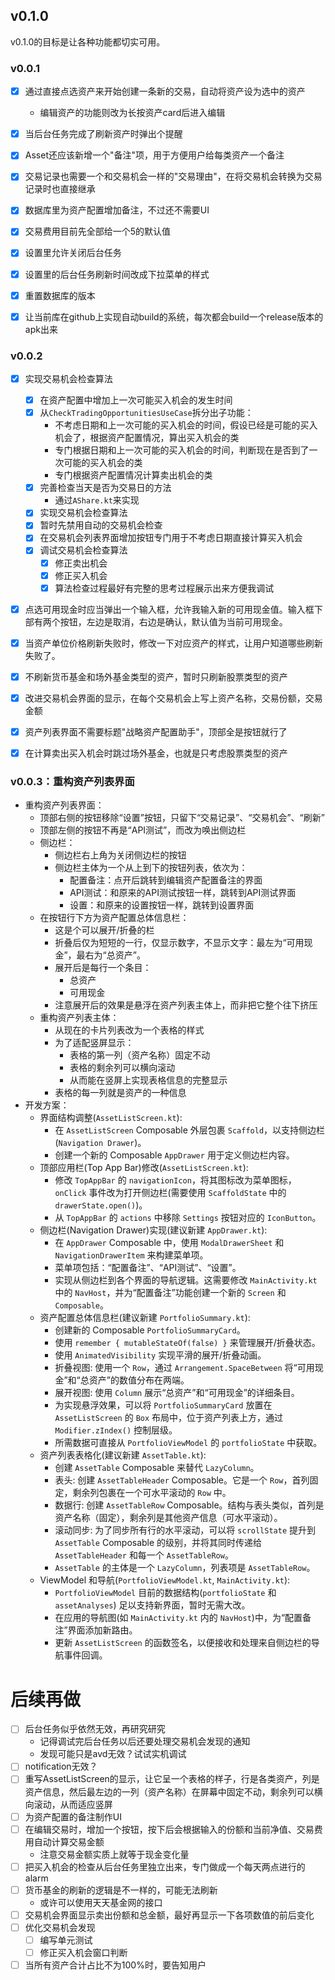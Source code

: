 ## v0.1.0
v0.1.0的目标是让各种功能都切实可用。

### v0.0.1

* [x] 通过直接点选资产来开始创建一条新的交易，自动将资产设为选中的资产
    * 编辑资产的功能则改为长按资产card后进入编辑
* [x] 当后台任务完成了刷新资产时弹出个提醒
* [x] Asset还应该新增一个"备注"项，用于方便用户给每类资产一个备注
* [x] 交易记录也需要一个和交易机会一样的"交易理由"，在将交易机会转换为交易记录时也直接继承
* [x] 数据库里为资产配置增加备注，不过还不需要UI
* [x] 交易费用目前先全部给一个5的默认值
* [x] 设置里允许关闭后台任务
* [x] 设置里的后台任务刷新时间改成下拉菜单的样式
* [x] 重置数据库的版本
* [x] 让当前库在github上实现自动build的系统，每次都会build一个release版本的apk出来


### v0.0.2
* [x] 实现交易机会检查算法
    * [x] 在资产配置中增加上一次可能买入机会的发生时间
    * [x] 从`CheckTradingOpportunitiesUseCase`拆分出子功能：
        * 不考虑日期和上一次可能的买入机会的时间，假设已经是可能的买入机会了，根据资产配置情况，算出买入机会的类
        * 专门根据日期和上一次可能的买入机会的时间，判断现在是否到了一次可能的买入机会的类
        * 专门根据资产配置情况计算卖出机会的类
    * [x] 完善检查当天是否为交易日的方法
        * 通过`AShare.kt`来实现
    * [x] 实现交易机会检查算法
    * [x] 暂时先禁用自动的交易机会检查
    * [x] 在交易机会列表界面增加按钮专门用于不考虑日期直接计算买入机会
    * [x] 调试交易机会检查算法
        * [x] 修正卖出机会
        * [x] 修正买入机会
        * [x] 算法检查过程最好有完整的思考过程展示出来方便我调试
* [x] 点选可用现金时应当弹出一个输入框，允许我输入新的可用现金值。输入框下部有两个按钮，左边是取消，右边是确认，默认值为当前可用现金。
* [x] 当资产单位价格刷新失败时，修改一下对应资产的样式，让用户知道哪些刷新失败了。
* [x] 不刷新货币基金和场外基金类型的资产，暂时只刷新股票类型的资产
* [x] 改进交易机会界面的显示，在每个交易机会上写上资产名称，交易份额，交易金额
* [x] 资产列表界面不需要标题"战略资产配置助手"，顶部全是按钮就行了
* [x] 在计算卖出买入机会时跳过场外基金，也就是只考虑股票类型的资产


### v0.0.3：重构资产列表界面
* 重构资产列表界面：
    * 顶部右侧的按钮移除“设置”按钮，只留下“交易记录”、“交易机会”、“刷新”
    * 顶部左侧的按钮不再是“API测试”，而改为唤出侧边栏
    * 侧边栏：
        * 侧边栏右上角为关闭侧边栏的按钮
        * 侧边栏主体为一个从上到下的按钮列表，依次为：
            * 配置备注：点开后跳转到编辑资产配置备注的界面
            * API测试：和原来的API测试按钮一样，跳转到API测试界面
            * 设置：和原来的设置按钮一样，跳转到设置界面
    * 在按钮行下方为资产配置总体信息栏：
        * 这是个可以展开/折叠的栏
        * 折叠后仅为短短的一行，仅显示数字，不显示文字：最左为“可用现金”，最右为“总资产”。
        * 展开后是每行一个条目：
            * 总资产
            * 可用现金
        * 注意展开后的效果是悬浮在资产列表主体上，而非把它整个往下挤压
    * 重构资产列表主体：
        * 从现在的卡片列表改为一个表格的样式
        * 为了适配竖屏显示：
            * 表格的第一列（资产名称）固定不动
            * 表格的剩余列可以横向滚动
            * 从而能在竖屏上实现表格信息的完整显示
        * 表格的每一列就是资产的一种信息
* 开发方案：
    * 界面结构调整(`AssetListScreen.kt`):
        * 在 `AssetListScreen` Composable 外层包裹 `Scaffold`，以支持侧边栏(`Navigation Drawer`)。
        * 创建一个新的 Composable `AppDrawer` 用于定义侧边栏内容。
    * 顶部应用栏(Top App Bar)修改(`AssetListScreen.kt`):
        * 修改 `TopAppBar` 的 `navigationIcon`，将其图标改为菜单图标，`onClick` 事件改为打开侧边栏(需要使用 `ScaffoldState` 中的 `drawerState.open()`)。
        * 从 `TopAppBar` 的 `actions` 中移除 `Settings` 按钮对应的 `IconButton`。
    * 侧边栏(Navigation Drawer)实现(建议新建 `AppDrawer.kt`):
        * 在 `AppDrawer` Composable 中，使用 `ModalDrawerSheet` 和 `NavigationDrawerItem` 来构建菜单项。
        * 菜单项包括：“配置备注”、“API测试”、“设置”。
        * 实现从侧边栏到各个界面的导航逻辑。这需要修改 `MainActivity.kt` 中的 `NavHost`，并为“配置备注”功能创建一个新的 `Screen` 和 `Composable`。
    * 资产配置总体信息栏(建议新建 `PortfolioSummary.kt`):
        * 创建新的 Composable `PortfolioSummaryCard`。
        * 使用 `remember { mutableStateOf(false) }` 来管理展开/折叠状态。
        * 使用 `AnimatedVisibility` 实现平滑的展开/折叠动画。
        * 折叠视图: 使用一个 `Row`，通过 `Arrangement.SpaceBetween` 将“可用现金”和“总资产”的数值分布在两端。
        * 展开视图: 使用 `Column` 展示“总资产”和“可用现金”的详细条目。
        * 为实现悬浮效果，可以将 `PortfolioSummaryCard` 放置在 `AssetListScreen` 的 `Box` 布局中，位于资产列表上方，通过 `Modifier.zIndex()` 控制层级。
        * 所需数据可直接从 `PortfolioViewModel` 的 `portfolioState` 中获取。
    * 资产列表表格化(建议新建 `AssetTable.kt`):
        * 创建 `AssetTable` Composable 来替代 `LazyColumn`。
        * 表头: 创建 `AssetTableHeader` Composable。它是一个 `Row`，首列固定，剩余列包裹在一个可水平滚动的 `Row` 中。
        * 数据行: 创建 `AssetTableRow` Composable。结构与表头类似，首列是资产名称（固定），剩余列是其他资产信息（可水平滚动）。
        * 滚动同步: 为了同步所有行的水平滚动，可以将 `scrollState` 提升到 `AssetTable` Composable 的级别，并将其同时传递给 `AssetTableHeader` 和每一个 `AssetTableRow`。
        * `AssetTable` 的主体是一个 `LazyColumn`，列表项是 `AssetTableRow`。
    * ViewModel 和导航(`PortfolioViewModel.kt`, `MainActivity.kt`):
        * `PortfolioViewModel` 目前的数据结构(`portfolioState` 和 `assetAnalyses`) 足以支持新界面，暂时无需大改。
        * 在应用的导航图(如 `MainActivity.kt` 内的 `NavHost`)中，为“配置备注”界面添加新路由。
        * 更新 `AssetListScreen` 的函数签名，以便接收和处理来自侧边栏的导航事件回调。



# 后续再做
* [ ] 后台任务似乎依然无效，再研究研究
    * 记得调试完后台任务以后还要处理交易机会发现的通知
    * 发现可能只是avd无效？试试实机调试
* [ ] notification无效？
* [ ] 重写AssetListScreen的显示，让它呈一个表格的样子，行是各类资产，列是资产信息，然后最左边的一列（资产名称）在屏幕中固定不动，剩余列可以横向滚动，从而适应竖屏
* [ ] 为资产配置的备注制作UI
* [ ] 在编辑交易时，增加一个按钮，按下后会根据输入的份额和当前净值、交易费用自动计算交易金额
    * 注意交易金额实质上就等于现金变化量
* [ ] 把买入机会的检查从后台任务里独立出来，专门做成一个每天两点进行的alarm
* [ ] 货币基金的刷新的逻辑是不一样的，可能无法刷新
    * 或许可以使用天天基金网的接口
* [ ] 交易机会界面显示卖出份额和总金额，最好再显示一下各项数值的前后变化
* [ ] 优化交易机会发现
    * [ ] 编写单元测试
    * [ ] 修正买入机会窗口判断
* [ ] 当所有资产合计占比不为100%时，要告知用户